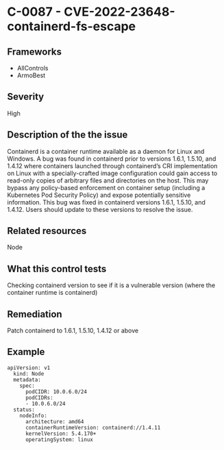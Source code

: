 # C-0087 - CVE-2022-23648-containerd-fs-escape

## Frameworks
* AllControls
* ArmoBest
 
## Severity
High

## Description of the the issue
Containerd is a container runtime available as a daemon for Linux and Windows. A bug was found in containerd prior to versions 1.6.1, 1.5.10, and 1.4.12 where containers launched through containerd’s CRI implementation on Linux with a specially-crafted image configuration could gain access to read-only copies of arbitrary files and directories on the host. This may bypass any policy-based enforcement on container setup (including a Kubernetes Pod Security Policy) and expose potentially sensitive information. This bug was fixed in containerd versions 1.6.1, 1.5.10, and 1.4.12. Users should update to these versions to resolve the issue.
 
## Related resources
Node
 
## What this control tests 
Checking containerd version to see if it is a vulnerable version (where the container runtime is containerd)
 
## Remediation
Patch containerd to 1.6.1, 1.5.10, 1.4.12  or above
 
## Example
```
apiVersion: v1
  kind: Node
  metadata:
    spec:
      podCIDR: 10.0.6.0/24
      podCIDRs:
      - 10.0.6.0/24
  status:
    nodeInfo:
      architecture: amd64
      containerRuntimeVersion: containerd://1.4.11
      kernelVersion: 5.4.170+
      operatingSystem: linux
```
